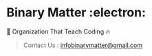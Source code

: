 # Binary Matter :electron:

🥇 Organization That Teach Coding 🔥

> Contact Us : infobinarymatter@gmail.com
